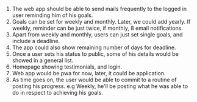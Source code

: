 1. The web app should be able to send mails frequently to the logged in user reminding him of his goals.
2. Goals can be set for weekly and monthly. Later, we could add yearly. If weekly, reminder can be just twice, if monthly, 8 email notifications.
3. Apart from weekly and monthly, users can just set single goals, and include a deadline. 
4. The app could also show remaining number of days for deadline.
5. Once a user sets his status to public, some of his details would be showed in a general list.
6. Homepage showing testimonials, and login.
7. Web app would be pwa for now, later, it could be application.
8. As time goes on, the user would be able to commit to a routine of posting his progress. e.g Weekly, he'll be posting what he was able to do in respect to achieving his goals.

